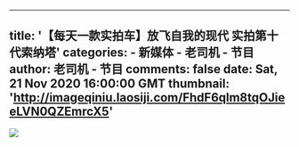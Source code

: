 
---
title: '【每天一款实拍车】放飞自我的现代 实拍第十代索纳塔'
categories: 
    - 新媒体
    - 老司机 - 节目
author: 老司机 - 节目
comments: false
date: Sat, 21 Nov 2020 16:00:00 GMT
thumbnail: 'http://imageqiniu.laosiji.com/FhdF6qlm8tqOJieeLVN0QZEmrcX5'
---

<div>   
<img src="http://imageqiniu.laosiji.com/FhdF6qlm8tqOJieeLVN0QZEmrcX5" referrerpolicy="no-referrer">  
</div>
            